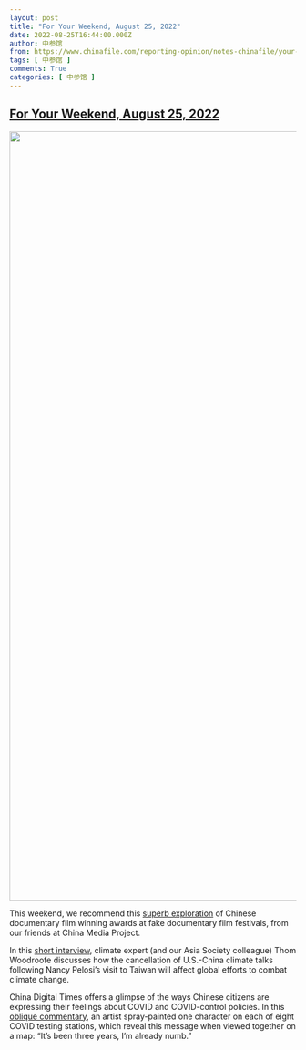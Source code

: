 ```yaml
---
layout: post
title: "For Your Weekend, August 25, 2022"
date: 2022-08-25T16:44:00.000Z
author: 中参馆
from: https://www.chinafile.com/reporting-opinion/notes-chinafile/your-weekend-august-25-2022
tags: [ 中参馆 ]
comments: True
categories: [ 中参馆 ]
---
```

<!--1661445840000-->
[For Your Weekend, August 25, 2022](https://www.chinafile.com/reporting-opinion/notes-chinafile/your-weekend-august-25-2022)
------

<div>
<div class="view view-featured-photo view-id-featured_photo view-display-id-panel_pane_1 visual-box view-dom-id-d7376da7a98c471e20d016737eab9cb9">                  <div class="content view-content">        <div class="views-row views-row-1">        <div class="views-field views-field-field-common-featured-photo">        <div class="field-content"><a href="https://www.chinafile.com/sites/default/files/assets/images/article/featured/cdt_covid_protest.jpeg" title="For Your Weekend, August 25, 2022" class="colorbox" data-colorbox-gallery="gallery-node-54206-1Idi_xxLoZ0" data-cbox-img-attrs="{"title": "", "alt": ""}"><img src="https://www.chinafile.com/sites/default/files/styles/large/public/assets/images/article/featured/cdt_covid_protest.jpeg?itok=sja8R3xu" width="1080" height="1350" alt title referrerpolicy="no-referrer"></a></div>  </div>  </div>    </div>            </div>            <div class="content">    <div class="field field-name-body field-type-text-with-summary field-label-hidden">      <p>This weekend, we recommend this <a href="https://chinamediaproject.org/2022/08/15/telling-chinas-story-poorly/" target="_blank" rel="nofollow">superb exploration</a> of Chinese documentary film winning awards at fake documentary film festivals, from our friends at China Media Project.</p><p>In this <a href="https://www.youtube.com/watch?v=RzVceOgzRYY" target="_blank" rel="nofollow">short interview</a>, climate expert (and our Asia Society colleague) Thom Woodroofe discusses how the cancellation of U.S.-China climate talks following Nancy Pelosi’s visit to Taiwan will affect global efforts to combat climate change.</p><p>China Digital Times offers a glimpse of the ways Chinese citizens are expressing their feelings about COVID and COVID-control policies. In this <a href="https://chinadigitaltimes.net/2022/08/beijing-protest-art-reveals-anger-over-zero-covid-policy/" target="_blank" rel="nofollow">oblique commentary</a>, an artist spray-painted one character on each of eight COVID testing stations, which reveal this message when viewed together on a map: “It’s been three years, I’m already numb.”</p>  </div>  </div>
</div>
